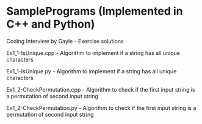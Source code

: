 # SamplePrograms (Implemented in C++ and Python)
Coding Interview by Gayle - Exercise solutions

Ex1_1-IsUnique.cpp - Algorithm to implement if a string has all unique characters

Ex1_1-IsUnique.py - Algorithm to implement if a string has all unique characters

Ex1_2-CheckPermutation.cpp - Algorithm to check if the first input string is a permutation of second input string

Ex1_2-CheckPermutation.py - Algorithm to check if the first input string is a permutation of second input string
